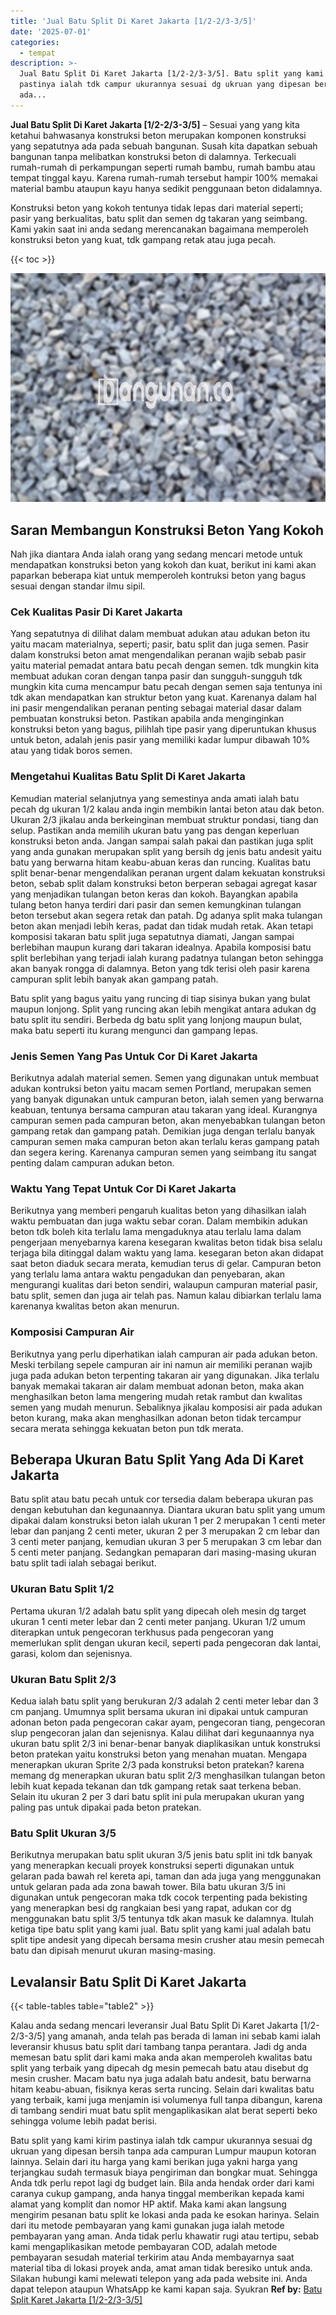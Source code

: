```yaml
---
title: 'Jual Batu Split Di Karet Jakarta [1/2-2/3-3/5]'
date: '2025-07-01'
categories:
  - tempat
description: >-
  Jual Batu Split Di Karet Jakarta [1/2-2/3-3/5]. Batu split yang kami kirim
  pastinya ialah tdk campur ukurannya sesuai dg ukruan yang dipesan bersih tanpa
  ada...
---
```


**Jual Batu Split Di Karet Jakarta \[1/2-2/3-3/5\]** – Sesuai yang yang kita ketahui bahwasanya konstruksi beton merupakan komponen konstruksi yang sepatutnya ada pada sebuah bangunan. Susah kita dapatkan sebuah bangunan tanpa melibatkan konstruksi beton di dalamnya. Terkecuali rumah-rumah di perkampungan seperti rumah bambu, rumah bambu atau tempat tinggal kayu. Karena rumah-rumah tersebut hampir 100% memakai material bambu ataupun kayu hanya sedikit penggunaan beton didalamnya.

Konstruksi beton yang kokoh tentunya tidak lepas dari material seperti; pasir yang berkualitas, batu split dan semen dg takaran yang seimbang. Kami yakin saat ini anda sedang merencanakan bagaimana memperoleh konstruksi beton yang kuat, tdk gampang retak atau juga pecah.

{{< toc >}}

![Jual Batu Split Di Karet Jakarta [1/2-2/3-3/5]](/images/jual-batu-split-06.png)

## Saran Membangun Konstruksi Beton Yang Kokoh

Nah jika diantara Anda ialah orang yang sedang mencari metode untuk mendapatkan konstruksi beton yang kokoh dan kuat, berikut ini kami akan paparkan beberapa kiat untuk memperoleh kontruksi beton yang bagus sesuai dengan standar ilmu sipil.

### Cek Kualitas Pasir Di Karet Jakarta

Yang sepatutnya di dilihat dalam membuat adukan atau adukan beton itu yaitu macam materialnya, seperti; pasir, batu split dan juga semen. Pasir dalam konstruksi beton amat mengendalikan peranan wajib sebab pasir yaitu material pemadat antara batu pecah dengan semen. tdk mungkin kita membuat adukan coran dengan tanpa pasir dan sungguh-sungguh tdk mungkin kita cuma mencampur batu pecah dengan semen saja tentunya ini tdk akan mendapatkan kan struktur beton yang kuat. Karenanya dalam hal ini pasir mengendalikan peranan penting sebagai material dasar dalam pembuatan konstruksi beton. Pastikan apabila anda menginginkan konstruksi beton yang bagus, pilihlah tipe pasir yang diperuntukan khusus untuk beton, adalah jenis pasir yang memiliki kadar lumpur dibawah 10% atau yang tidak boros semen.

### Mengetahui Kualitas Batu Split Di Karet Jakarta

Kemudian material selanjutnya yang semestinya anda amati ialah batu pecah dg ukuran 1/2 kalau anda ingin membikin lantai beton atau dak beton. Ukuran 2/3 jikalau anda berkeinginan membuat struktur pondasi, tiang dan selup. Pastikan anda memilih ukuran batu yang pas dengan keperluan konstruksi beton anda. Jangan sampai salah pakai dan pastikan juga split yang anda gunakan merupakan split yang bersih dg jenis batu andesit yaitu batu yang berwarna hitam keabu-abuan keras dan runcing. Kualitas batu split benar-benar mengendalikan peranan urgent dalam kekuatan konstruksi beton, sebab split dalam konstruksi beton berperan sebagai agregat kasar yang menjadikan tulangan beton keras dan kokoh. Bayangkan apabila tulang beton hanya terdiri dari pasir dan semen kemungkinan tulangan beton tersebut akan segera retak dan patah. Dg adanya split maka tulangan beton akan menjadi lebih keras, padat dan tidak mudah retak. Akan tetapi komposisi takaran batu split juga sepatutnya diamati, Jangan sampai berlebihan maupun kurang dari takaran idealnya. Apabila komposisi batu split berlebihan yang terjadi ialah kurang padatnya tulangan beton sehingga akan banyak rongga di dalamnya. Beton yang tdk terisi oleh pasir karena campuran split lebih banyak akan gampang patah.

Batu split yang bagus yaitu yang runcing di tiap sisinya bukan yang bulat maupun lonjong. Split yang runcing akan lebih mengikat antara adukan dg batu split itu sendiri. Berbeda dg batu split yang lonjong maupun bulat, maka batu seperti itu kurang mengunci dan gampang lepas.

### Jenis Semen Yang Pas Untuk Cor Di Karet Jakarta

Berikutnya adalah material semen. Semen yang digunakan untuk membuat adukan kontruksi beton yaitu macam semen Portland, merupakan semen yang banyak digunakan untuk campuran beton, ialah semen yang berwarna keabuan, tentunya bersama campuran atau takaran yang ideal. Kurangnya campuran semen pada campuran beton, akan menyebabkan tulangan beton gampang retak dan gampang patah. Demikian juga dengan terlalu banyak campuran semen maka campuran beton akan terlalu keras gampang patah dan segera kering. Karenanya campuran semen yang seimbang itu sangat penting dalam campuran adukan beton.

### Waktu Yang Tepat Untuk Cor Di Karet Jakarta

Berikutnya yang memberi pengaruh kualitas beton yang dihasilkan ialah waktu pembuatan dan juga waktu sebar coran. Dalam membikin adukan beton tdk boleh kita terlalu lama mengaduknya atau terlalu lama dalam pengerjaan menyebarnya karena kesegaran kwalitas beton tidak bisa selalu terjaga bila ditinggal dalam waktu yang lama. kesegaran beton akan didapat saat beton diaduk secara merata, kemudian terus di gelar. Campuran beton yang terlalu lama antara waktu pengadukan dan penyebaran, akan mengurangi kualitas dari beton sendiri, walaupun campuran material pasir, batu split, semen dan juga air telah pas. Namun kalau dibiarkan terlalu lama karenanya kwalitas beton akan menurun.

### Komposisi Campuran Air

Berikutnya yang perlu diperhatikan ialah campuran air pada adukan beton. Meski terbilang sepele campuran air ini namun air memiliki peranan wajib juga pada adukan beton terpenting takaran air yang digunakan. Jika terlalu banyak memakai takaran air dalam membuat adonan beton, maka akan menghasilkan beton lama mengering mudah retak rambut dan kwalitas semen yang mudah menurun. Sebaliknya jikalau komposisi air pada adukan beton kurang, maka akan menghasilkan adonan beton tidak tercampur secara merata sehingga kekuatan beton pun tdk merata.

## Beberapa Ukuran Batu Split Yang Ada Di Karet Jakarta

Batu split atau batu pecah untuk cor tersedia dalam beberapa ukuran pas dengan kebutuhan dan kegunaannya. Diantara ukuran batu split yang umum dipakai dalam konstruksi beton ialah ukuran 1 per 2 merupakan 1 centi meter lebar dan panjang 2 centi meter, ukuran 2 per 3 merupakan 2 cm lebar dan 3 centi meter panjang, kemudian ukuran 3 per 5 merupakan 3 cm lebar dan 5 centi meter panjang. Sedangkan pemaparan dari masing-masing ukuran batu split tadi ialah sebagai berikut.

### Ukuran Batu Split 1/2

Pertama ukuran 1/2 adalah batu split yang dipecah oleh mesin dg target ukuran 1 centi meter lebar dan 2 centi meter panjang. Ukuran 1/2 umum diterapkan untuk pengecoran terkhusus pada pengecoran yang memerlukan split dengan ukuran kecil, seperti pada pengecoran dak lantai, garasi, kolom dan sejenisnya.

### Ukuran Batu Split 2/3

Kedua ialah batu split yang berukuran 2/3 adalah 2 centi meter lebar dan 3 cm panjang. Umumnya split bersama ukuran ini dipakai untuk campuran adonan beton pada pengecoran cakar ayam, pengecoran tiang, pengecoran slup pengecoran jalan dan sejenisnya. Kalau dilihat dari kegunaannya nya ukuran batu split 2/3 ini benar-benar banyak diaplikasikan untuk konstruksi beton pratekan yaitu konstruksi beton yang menahan muatan. Mengapa menerapkan ukuran Sprite 2/3 pada konstruksi beton pratekan? karena memang dg menerapkan ukuran batu split 2/3 menghasilkan tulangan beton lebih kuat kepada tekanan dan tdk gampang retak saat terkena beban. Selain itu ukuran 2 per 3 dari batu split ini pula merupakan ukuran yang paling pas untuk dipakai pada beton pratekan.

### Batu Split Ukuran 3/5

Berikutnya merupakan batu split ukuran 3/5 jenis batu split ini tdk banyak yang menerapkan kecuali proyek konstruksi seperti digunakan untuk gelaran pada bawah rel kereta api, taman dan ada juga yang menggunakan untuk gelaran pada ada zona bawah tower. Bila batu ukuran 3/5 ini digunakan untuk pengecoran maka tdk cocok terpenting pada bekisting yang menerapkan besi dg rangkaian besi yang rapat, adukan cor dg menggunakan batu split 3/5 tentunya tdk akan masuk ke dalamnya. Itulah ketiga tipe batu split yang kami jual. Batu split yang kami jual adalah batu split tipe andesit yang dipecah bersama mesin crusher atau mesin pemecah batu dan dipisah menurut ukuran masing-masing.

## Levalansir Batu Split Di Karet Jakarta

{{< table-tables table="table2" >}}

Kalau anda sedang mencari leveransir Jual Batu Split Di Karet Jakarta \[1/2-2/3-3/5\] yang amanah, anda telah pas berada di laman ini sebab kami ialah leveransir khusus batu split dari tambang tanpa perantara. Jadi dg anda memesan batu split dari kami maka anda akan memperoleh kwalitas batu split yang terbaik yang dipecah dg mesin pemecah batu atau disebut dg mesin crusher. Macam batu nya juga adalah batu andesit, batu berwarna hitam keabu-abuan, fisiknya keras serta runcing. Selain dari kwalitas batu yang terbaik, kami juga menjamin isi volumenya full tanpa dibangun, karena di tambang sendiri muat batu split mengaplikasikan alat berat seperti beko sehingga volume lebih padat berisi.

Batu split yang kami kirim pastinya ialah tdk campur ukurannya sesuai dg ukruan yang dipesan bersih tanpa ada campuran Lumpur maupun kotoran lainnya. Selain dari itu harga yang kami berikan juga yakni harga yang terjangkau sudah termasuk biaya pengiriman dan bongkar muat. Sehingga Anda tdk perlu repot lagi dg budget lain. Bila anda hendak order dari kami caranya cukup gampang, anda hanya tinggal memberikan kepada kami alamat yang komplit dan nomor HP aktif. Maka kami akan langsung mengirim pesanan batu split ke lokasi anda pada ke esokan harinya. Selain dari itu metode pembayaran yang kami gunakan juga ialah metode pembayaran yang aman. Anda tidak perlu khawatir rugi atau tertipu, sebab kami mengaplikasikan metode pembayaran COD, adalah metode pembayaran sesudah material terkirim atau Anda membayarnya saat material tiba di lokasi proyek anda, amat aman tidak beresiko untuk anda. Silakan hubungi kami melewati telepon yang ada pada website ini. Anda dapat telepon ataupun WhatsApp ke kami kapan saja. Syukran
**Ref by:** [Batu Split Karet Jakarta [1/2-2/3-3/5]](https://id.wikipedia.org/wiki/Batu)
